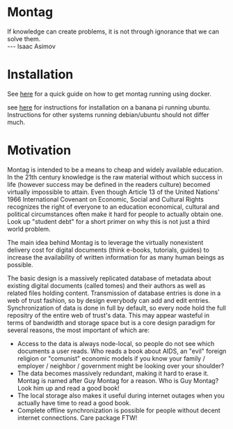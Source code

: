 Montag
======

If knowledge can create problems, it is not through ignorance that we can solve them.  
                                                                 ---      Isaac Asimov
                                                                        
                                                                        
Installation
============
See [here](docker/README.md) for a quick guide on how to get montag running
using docker.

see [here](docs/INSTALL_BANANAPI.md) for instructions for installation on a banana pi running ubuntu.  
Instructions for other systems running debian/ubuntu should not differ much.


Motivation
==========

Montag is intended to be a means to cheap and widely available education. In the 21th century
knowledge is the raw material without which success in life (however success may be defined in the readers culture)
becomed virtually impossible to attain.
Even though Article 13 of the United Nations' 1966 International Covenant on Economic, Social and Cultural Rights recognizes the right of everyone to an education economical, cultural and political circumstances often make it hard
for people to actually obtain one. Look up "student debt" for a short primer on why this is not just a 
third world problem.

The main idea behind Montag is to leverage the virtually nonexistent delivery cost for digital documents (think e-books,
tutorials, guides) to increase the availability of written information for as many human beings as possible.

The basic design is a massively replicated database of metadata about existing digital documents (called tomes) and 
their authors as well as related files holding content. Transmission of database entries is done in a web of trust
fashion, so by design everybody can add and edit entries. Synchronization of data is done in full by default, so every
node hold the full repositry of the entire web of trust's data. This may appear wasteful in terms of bandwidth and
storage space but is a core design paradigm for several reasons, the most important of which are:
* Access to the data is always node-local, so people do not see which documents a user reads. Who reads a book about AIDS, an "evil" foreign religion or "comunist" economic models if you know your family / employer / neighbor / government might be looking over your shoulder?
* The data becomes massively redundant, making it hard to erase it. Montag is named after Guy Montag for a reason. Who is Guy Montag? Look him up and read a good book!
* The local storage also makes it useful during internet outages when you actually have time to read a good book.
* Complete offline synchronization is possible for people without decent internet connections. Care package FTW!



